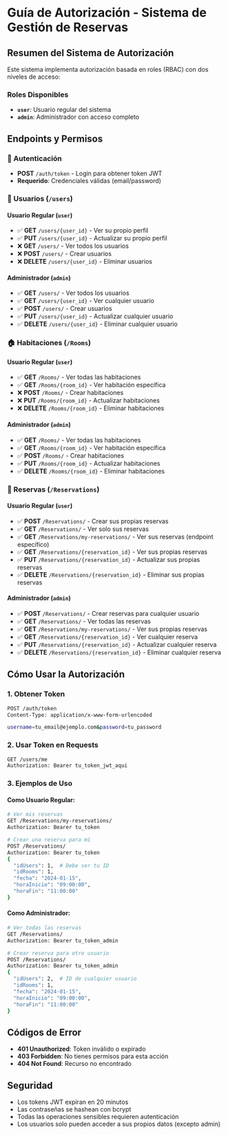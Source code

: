 # Guía de Autorización - Sistema de Gestión de Reservas

## Resumen del Sistema de Autorización

Este sistema implementa autorización basada en roles (RBAC) con dos niveles de acceso:

### Roles Disponibles
- **`user`**: Usuario regular del sistema
- **`admin`**: Administrador con acceso completo

## Endpoints y Permisos

### 🔐 Autenticación
- **POST** `/auth/token` - Login para obtener token JWT
- **Requerido**: Credenciales válidas (email/password)

### 👥 Usuarios (`/users`)

#### Usuario Regular (`user`)
- ✅ **GET** `/users/{user_id}` - Ver su propio perfil
- ✅ **PUT** `/users/{user_id}` - Actualizar su propio perfil
- ❌ **GET** `/users/` - Ver todos los usuarios
- ❌ **POST** `/users/` - Crear usuarios
- ❌ **DELETE** `/users/{user_id}` - Eliminar usuarios

#### Administrador (`admin`)
- ✅ **GET** `/users/` - Ver todos los usuarios
- ✅ **GET** `/users/{user_id}` - Ver cualquier usuario
- ✅ **POST** `/users/` - Crear usuarios
- ✅ **PUT** `/users/{user_id}` - Actualizar cualquier usuario
- ✅ **DELETE** `/users/{user_id}` - Eliminar cualquier usuario

### 🏠 Habitaciones (`/Rooms`)

#### Usuario Regular (`user`)
- ✅ **GET** `/Rooms/` - Ver todas las habitaciones
- ✅ **GET** `/Rooms/{room_id}` - Ver habitación específica
- ❌ **POST** `/Rooms/` - Crear habitaciones
- ❌ **PUT** `/Rooms/{room_id}` - Actualizar habitaciones
- ❌ **DELETE** `/Rooms/{room_id}` - Eliminar habitaciones

#### Administrador (`admin`)
- ✅ **GET** `/Rooms/` - Ver todas las habitaciones
- ✅ **GET** `/Rooms/{room_id}` - Ver habitación específica
- ✅ **POST** `/Rooms/` - Crear habitaciones
- ✅ **PUT** `/Rooms/{room_id}` - Actualizar habitaciones
- ✅ **DELETE** `/Rooms/{room_id}` - Eliminar habitaciones

### 📅 Reservas (`/Reservations`)

#### Usuario Regular (`user`)
- ✅ **POST** `/Reservations/` - Crear sus propias reservas
- ✅ **GET** `/Reservations/` - Ver solo sus reservas
- ✅ **GET** `/Reservations/my-reservations/` - Ver sus reservas (endpoint específico)
- ✅ **GET** `/Reservations/{reservation_id}` - Ver sus propias reservas
- ✅ **PUT** `/Reservations/{reservation_id}` - Actualizar sus propias reservas
- ✅ **DELETE** `/Reservations/{reservation_id}` - Eliminar sus propias reservas

#### Administrador (`admin`)
- ✅ **POST** `/Reservations/` - Crear reservas para cualquier usuario
- ✅ **GET** `/Reservations/` - Ver todas las reservas
- ✅ **GET** `/Reservations/my-reservations/` - Ver sus propias reservas
- ✅ **GET** `/Reservations/{reservation_id}` - Ver cualquier reserva
- ✅ **PUT** `/Reservations/{reservation_id}` - Actualizar cualquier reserva
- ✅ **DELETE** `/Reservations/{reservation_id}` - Eliminar cualquier reserva

## Cómo Usar la Autorización

### 1. Obtener Token
```bash
POST /auth/token
Content-Type: application/x-www-form-urlencoded

username=tu_email@ejemplo.com&password=tu_password
```

### 2. Usar Token en Requests
```bash
GET /users/me
Authorization: Bearer tu_token_jwt_aqui
```

### 3. Ejemplos de Uso

#### Como Usuario Regular:
```bash
# Ver mis reservas
GET /Reservations/my-reservations/
Authorization: Bearer tu_token

# Crear una reserva para mí
POST /Reservations/
Authorization: Bearer tu_token
{
  "idUsers": 1,  # Debe ser tu ID
  "idRooms": 1,
  "fecha": "2024-01-15",
  "horaInicio": "09:00:00",
  "horaFin": "11:00:00"
}
```

#### Como Administrador:
```bash
# Ver todas las reservas
GET /Reservations/
Authorization: Bearer tu_token_admin

# Crear reserva para otro usuario
POST /Reservations/
Authorization: Bearer tu_token_admin
{
  "idUsers": 2,  # ID de cualquier usuario
  "idRooms": 1,
  "fecha": "2024-01-15",
  "horaInicio": "09:00:00",
  "horaFin": "11:00:00"
}
```

## Códigos de Error

- **401 Unauthorized**: Token inválido o expirado
- **403 Forbidden**: No tienes permisos para esta acción
- **404 Not Found**: Recurso no encontrado

## Seguridad

- Los tokens JWT expiran en 20 minutos
- Las contraseñas se hashean con bcrypt
- Todas las operaciones sensibles requieren autenticación
- Los usuarios solo pueden acceder a sus propios datos (excepto admin)
